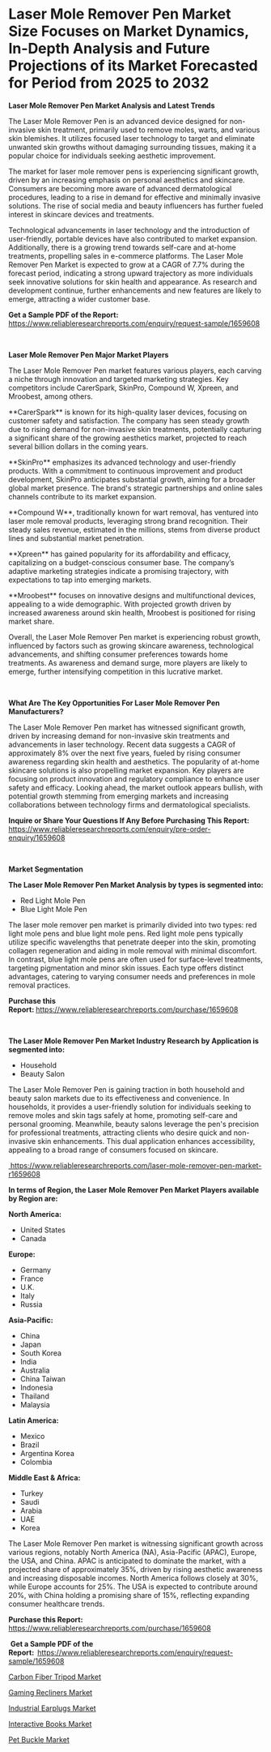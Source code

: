 <p><h1>Laser Mole Remover Pen Market Size Focuses on Market Dynamics, In-Depth Analysis and Future Projections of its Market Forecasted for Period from 2025 to 2032</h1></p><p><strong>Laser Mole Remover Pen Market Analysis and Latest Trends</strong></p>
<p><p>The Laser Mole Remover Pen is an advanced device designed for non-invasive skin treatment, primarily used to remove moles, warts, and various skin blemishes. It utilizes focused laser technology to target and eliminate unwanted skin growths without damaging surrounding tissues, making it a popular choice for individuals seeking aesthetic improvement.</p><p>The market for laser mole remover pens is experiencing significant growth, driven by an increasing emphasis on personal aesthetics and skincare. Consumers are becoming more aware of advanced dermatological procedures, leading to a rise in demand for effective and minimally invasive solutions. The rise of social media and beauty influencers has further fueled interest in skincare devices and treatments.</p><p>Technological advancements in laser technology and the introduction of user-friendly, portable devices have also contributed to market expansion. Additionally, there is a growing trend towards self-care and at-home treatments, propelling sales in e-commerce platforms. The Laser Mole Remover Pen Market is expected to grow at a CAGR of 7.7% during the forecast period, indicating a strong upward trajectory as more individuals seek innovative solutions for skin health and appearance. As research and development continue, further enhancements and new features are likely to emerge, attracting a wider customer base.</p></p>
<p><strong>Get a Sample PDF of the Report:&nbsp;</strong> <a href="https://www.reliableresearchreports.com/enquiry/request-sample/1659608?utm_campaign=8&utm_medium=2&utm_source=Github&utm_content=ia&utm_term=06022025&utm_id=laser-mole-remover-pen">https://www.reliableresearchreports.com/enquiry/request-sample/1659608</a></p>
<p>&nbsp;</p>
<p><strong>Laser Mole Remover Pen Major Market Players</strong></p>
<p><p>The Laser Mole Remover Pen market features various players, each carving a niche through innovation and targeted marketing strategies. Key competitors include CarerSpark, SkinPro, Compound W, Xpreen, and Mroobest, among others.</p><p>**CarerSpark** is known for its high-quality laser devices, focusing on customer safety and satisfaction. The company has seen steady growth due to rising demand for non-invasive skin treatments, potentially capturing a significant share of the growing aesthetics market, projected to reach several billion dollars in the coming years.</p><p>**SkinPro** emphasizes its advanced technology and user-friendly products. With a commitment to continuous improvement and product development, SkinPro anticipates substantial growth, aiming for a broader global market presence. The brand's strategic partnerships and online sales channels contribute to its market expansion.</p><p>**Compound W**, traditionally known for wart removal, has ventured into laser mole removal products, leveraging strong brand recognition. Their steady sales revenue, estimated in the millions, stems from diverse product lines and substantial market penetration.</p><p>**Xpreen** has gained popularity for its affordability and efficacy, capitalizing on a budget-conscious consumer base. The company’s adaptive marketing strategies indicate a promising trajectory, with expectations to tap into emerging markets.</p><p>**Mroobest** focuses on innovative designs and multifunctional devices, appealing to a wide demographic. With projected growth driven by increased awareness around skin health, Mroobest is positioned for rising market share.</p><p>Overall, the Laser Mole Remover Pen market is experiencing robust growth, influenced by factors such as growing skincare awareness, technological advancements, and shifting consumer preferences towards home treatments. As awareness and demand surge, more players are likely to emerge, further intensifying competition in this lucrative market.</p></p>
<p>&nbsp;</p>
<p><strong>What Are The Key Opportunities For Laser Mole Remover Pen Manufacturers?</strong></p>
<p><p>The Laser Mole Remover Pen market has witnessed significant growth, driven by increasing demand for non-invasive skin treatments and advancements in laser technology. Recent data suggests a CAGR of approximately 8% over the next five years, fueled by rising consumer awareness regarding skin health and aesthetics. The popularity of at-home skincare solutions is also propelling market expansion. Key players are focusing on product innovation and regulatory compliance to enhance user safety and efficacy. Looking ahead, the market outlook appears bullish, with potential growth stemming from emerging markets and increasing collaborations between technology firms and dermatological specialists.</p></p>
<p><strong>Inquire or Share Your Questions If Any Before Purchasing This Report:</strong> <a href="https://www.reliableresearchreports.com/enquiry/pre-order-enquiry/1659608?utm_campaign=8&utm_medium=2&utm_source=Github&utm_content=ia&utm_term=06022025&utm_id=laser-mole-remover-pen">https://www.reliableresearchreports.com/enquiry/pre-order-enquiry/1659608</a></p>
<p>&nbsp;</p>
<p><strong>Market Segmentation</strong></p>
<p><strong>The Laser Mole Remover Pen Market Analysis by types is segmented into:</strong></p>
<p><ul><li>Red Light Mole Pen</li><li>Blue Light Mole Pen</li></ul></p>
<p><p>The laser mole remover pen market is primarily divided into two types: red light mole pens and blue light mole pens. Red light mole pens typically utilize specific wavelengths that penetrate deeper into the skin, promoting collagen regeneration and aiding in mole removal with minimal discomfort. In contrast, blue light mole pens are often used for surface-level treatments, targeting pigmentation and minor skin issues. Each type offers distinct advantages, catering to varying consumer needs and preferences in mole removal practices.</p></p>
<p><strong>Purchase this Report:&nbsp;</strong><a href="https://www.reliableresearchreports.com/purchase/1659608?utm_campaign=8&utm_medium=2&utm_source=Github&utm_content=ia&utm_term=06022025&utm_id=laser-mole-remover-pen">https://www.reliableresearchreports.com/purchase/1659608</a></p>
<p>&nbsp;</p>
<p><strong>The Laser Mole Remover Pen Market Industry Research by Application is segmented into:</strong></p>
<p><ul><li>Household</li><li>Beauty Salon</li></ul></p>
<p><p>The Laser Mole Remover Pen is gaining traction in both household and beauty salon markets due to its effectiveness and convenience. In households, it provides a user-friendly solution for individuals seeking to remove moles and skin tags safely at home, promoting self-care and personal grooming. Meanwhile, beauty salons leverage the pen's precision for professional treatments, attracting clients who desire quick and non-invasive skin enhancements. This dual application enhances accessibility, appealing to a broad range of consumers focused on skincare.</p></p>
<p><a href="https://www.reliableresearchreports.com/laser-mole-remover-pen-market-r1659608?utm_campaign=8&utm_medium=2&utm_source=Github&utm_content=ia&utm_term=06022025&utm_id=laser-mole-remover-pen">&nbsp;https://www.reliableresearchreports.com/laser-mole-remover-pen-market-r1659608</a></p>
<p><strong>In terms of Region, the Laser Mole Remover Pen Market Players available by Region are:</strong></p>
<p>
    <p> <strong> North America: </strong>
        <ul>
            <li>United States</li>
            <li>Canada</li>
        </ul>
        </p> 
    <p> <strong> Europe: </strong>
        <ul>
            <li>Germany</li>
            <li>France</li>
            <li>U.K.</li>
            <li>Italy</li>
            <li>Russia</li>
        </ul>
        </p> 
    <p> <strong> Asia-Pacific: </strong>
        <ul>
            <li>China</li>
            <li>Japan</li>
            <li>South Korea</li>
            <li>India</li>
            <li>Australia</li>
            <li>China Taiwan</li>
            <li>Indonesia</li>
            <li>Thailand</li>
            <li>Malaysia</li>
        </ul>
        </p> 
    <p> <strong> Latin America: </strong>
        <ul>
            <li>Mexico</li>
            <li>Brazil</li>
            <li>Argentina Korea</li>
            <li>Colombia</li>
        </ul>
        </p> 
    <p> <strong> Middle East & Africa: </strong>
        <ul>
            <li>Turkey</li>
            <li>Saudi</li>
            <li>Arabia</li>
            <li>UAE</li>
            <li>Korea</li>
        </ul>
    </p>
    </p>
<p><p>The Laser Mole Remover Pen market is witnessing significant growth across various regions, notably North America (NA), Asia-Pacific (APAC), Europe, the USA, and China. APAC is anticipated to dominate the market, with a projected share of approximately 35%, driven by rising aesthetic awareness and increasing disposable incomes. North America follows closely at 30%, while Europe accounts for 25%. The USA is expected to contribute around 20%, with China holding a promising share of 15%, reflecting expanding consumer healthcare trends.</p></p>
<p><strong>Purchase this Report: </strong><a href="https://www.reliableresearchreports.com/purchase/1659608?utm_campaign=8&utm_medium=2&utm_source=Github&utm_content=ia&utm_term=06022025&utm_id=laser-mole-remover-pen">https://www.reliableresearchreports.com/purchase/1659608</a></p>
<p>&nbsp;<strong>Get a Sample PDF of the Report:&nbsp;&nbsp;</strong><a href="https://www.reliableresearchreports.com/enquiry/request-sample/1659608?utm_campaign=8&utm_medium=2&utm_source=Github&utm_content=ia&utm_term=06022025&utm_id=laser-mole-remover-pen">https://www.reliableresearchreports.com/enquiry/request-sample/1659608</a></p>
<p><strong></strong></p>
<p><p><a href="https://github.com/bornergabrielle89/Market-Research-Report-List-1/blob/main/carbon-fiber-tripod-market.md?utm_campaign=8&utm_medium=2&utm_source=Github&utm_content=ia&utm_term=06022025&utm_id=laser-mole-remover-pen">Carbon Fiber Tripod Market</a></p><p><a href="https://github.com/toldenargelia86/Market-Research-Report-List-1/blob/main/gaming-recliners-market.md?utm_campaign=8&utm_medium=2&utm_source=Github&utm_content=ia&utm_term=06022025&utm_id=laser-mole-remover-pen">Gaming Recliners Market</a></p><p><a href="https://github.com/dingharhouma/Market-Research-Report-List-1/blob/main/industrial-earplugs-market.md?utm_campaign=8&utm_medium=2&utm_source=Github&utm_content=ia&utm_term=06022025&utm_id=laser-mole-remover-pen">Industrial Earplugs Market</a></p><p><a href="https://github.com/tashiafun920/Market-Research-Report-List-1/blob/main/interactive-books-market.md?utm_campaign=8&utm_medium=2&utm_source=Github&utm_content=ia&utm_term=06022025&utm_id=laser-mole-remover-pen">Interactive Books Market</a></p><p><a href="https://github.com/tshumaalzlam0/Market-Research-Report-List-1/blob/main/pet-buckle-market.md?utm_campaign=8&utm_medium=2&utm_source=Github&utm_content=ia&utm_term=06022025&utm_id=laser-mole-remover-pen">Pet Buckle Market</a></p></p>